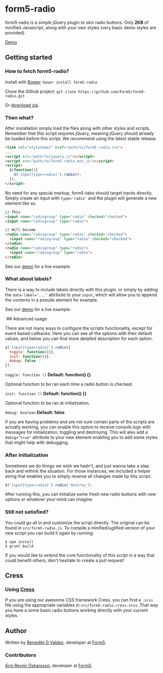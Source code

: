 form5-radio
==========

form5-radio is a simple jQuery plugin to skin radio buttons. Only **2KB** of
minified Javascript, along with your own styles (very basic demo styles are
provided).

[Demo](http://form5.github.io/form5-radio/)

## Getting started

### How to fetch form5-radio?

Install with [Bower](http://bower.io): `bower install form5-radio`

Clone the Github project: `git clone https://github.com/Form5/form5-radio.git`

Or [download zip](https://github.com/Form5/form5-radio/archive/master.zip).

### Then what?

After installation simply load the files along with other styles and scripts.
Remember that this script requires jQuery, meaning jQuery should already be
loaded before this script. We recommend using the latest stable release.

```html
<link rel="stylesheet" href="path/to/form5-radio.css">
...
<script src="path/to/jquery.js"></script>
<script src="path/to/form5-radio.min.js"></script>
<script>
  $(function(){
    $('input[type=radio]').radio();
  });
</script>
```

No need for any special markup, form5-tabs should target inputs directly.
Simply create an input with `type='radio'` and the plugin will generate a new
element like so.

```html
// This
<input name="radiogroup" type="radio" checked="checked">
<input name="radiogroup" type="radio">

// Will become
<radio name="radiogroup" type="radio" checked="checked">
  <input name="radiogroup" type="radio" checked="checked">
</radio>
<radio name="radiogroup" type="radio">
  <input name="radiogroup" type="radio">
</radio>
```

See our [demo](http://form5.github.io/form5-radio) for a live example.

### What about labels?

There is a way to include labels directly with this plugin, or simply by
adding the `data-label='...'` attribute to your `input`, which will allow you
to append the contents in a pseudo element for example.

See our [demo](http://form5.github.io/form5-radio) for a live example.

`## Advanced usage

There are not many ways to configure the scripts functionality, except for
event based callbacks. Here you can see all the options with their default
values, and below you can find more detailed description for each option.

```javascript
$('input[type=radio]').radio({
  toggle: function(){},
  init: function(){},
  debug: false
});
```

`toggle: function ()` **Default: function() {}**

Optional function to be ran each time a radio button is checked.

`init: function ()` **Default: function() {}**

Optional function to be ran at initialization.

`debug: boolean` **Default: false**

If you are having problems and are not sure certain parts of the scripts are
actually working, you can enable this option to receive console.logs with
messages for initialization, toggling and destroying. This will also add a
`debug="true"` attribute to your new element enabling you to add some styles
that might help with debugging.


### After initialization

Sometimes we do things we wish we hadn't, and just wanna take a step back and
rethink the situation. For those instances, we included a helper string that
enables you to simply reverse all changes made by this script.

```javascript
$('input[type=radio]').radio('destroy');
```

After running this, you can initialize some fresh new radio buttons with new
options or whatever your mind can imagine.

### Still not satisfied?

You could go all in and customize the script directly. The original can be
found in `src/form5-radio.js`. To compile a minified/uglified version of
your new script you can build it again by running:

```shell
$ npm install
$ grunt build
```

If you would like to extend the core functionality of this script in a way
that could benefit others, don't hesitate to create a pull request!

## Cress

### Using [Cress](http://github.com/Form5/Cress)

If you are using our awesome CSS framework Cress, you can find a `.scss` file
using the appropriate variables in `src/form5-radio.cress.scss`. That way
you have a some basic radio buttons working directly with your current styles.

## Author
Written by [Benedikt D Valdez](http://github.com/benediktvaldez), developer at
[Form5](http://www.form5.is).

### Contributors
[Árni Reynir Óskarsson](http://github.com/arnireynir), developer at
[Form5](http://www.form5.is).
